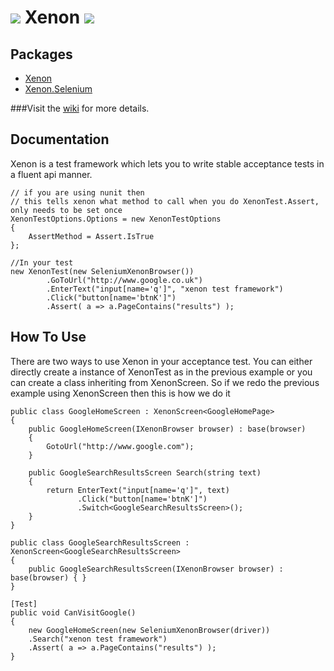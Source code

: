 

![](http://i60.tinypic.com/148er6d.png) Xenon <a href="http://buildserver.spawtz.com:8000/viewType.html?buildTypeId=Xenon_Build&guest=1"><img src="http://buildserver.spawtz.com:8000/app/rest/builds/buildType:(id:Xenon_Build)/statusIcon"/></a>
=====

Packages
-------------
- [Xenon](https://www.nuget.org/packages/Xenon)
- [Xenon.Selenium](https://www.nuget.org/packages/Xenon.Selenium)

###Visit the [wiki](https://github.com/LiquidThinking/Xenon/wiki) for more details.


Documentation
-------------
Xenon is a test framework which lets you to write stable acceptance tests in a fluent api manner.

    // if you are using nunit then 
    // this tells xenon what method to call when you do XenonTest.Assert, only needs to be set once
	XenonTestOptions.Options = new XenonTestOptions
	{
		AssertMethod = Assert.IsTrue
	};
			
    //In your test
    new XenonTest(new SeleniumXenonBrowser())
            .GoToUrl("http://www.google.co.uk")
            .EnterText("input[name='q']", "xenon test framework")
            .Click("button[name='btnK']")
            .Assert( a => a.PageContains("results") );
            
How To Use
---------------

There are two ways to use Xenon in your acceptance test. You can either directly create a instance of XenonTest as in the previous example or you can create a class inheriting from XenonScreen. So if we redo the previous example using XenonScreen then this is how we do it

	public class GoogleHomeScreen : XenonScreen<GoogleHomePage>
	{
		public GoogleHomeScreen(IXenonBrowser browser) : base(browser)
		{
			GotoUrl("http://www.google.com");
		}
	
		public GoogleSearchResultsScreen Search(string text)
		{
			return EnterText("input[name='q']", text)
			       .Click("button[name='btnK']")
			       .Switch<GoogleSearchResultsScreen>();
		}
	}
	
	public class GoogleSearchResultsScreen : XenonScreen<GoogleSearchResultsScreen>
	{
		public GoogleSearchResultsScreen(IXenonBrowser browser) : base(browser) { }
	}
	
	[Test]
	public void CanVisitGoogle()
	{
		new GoogleHomeScreen(new SeleniumXenonBrowser(driver))
		.Search("xenon test framework")
		.Assert( a => a.PageContains("results") );
	}
